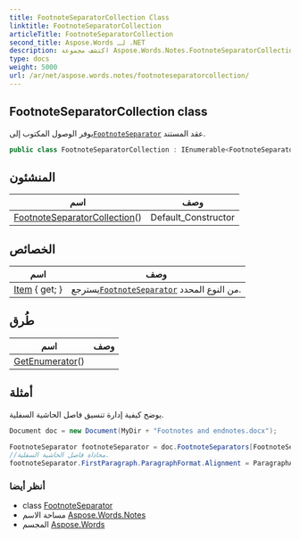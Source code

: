 ```yaml
---
title: FootnoteSeparatorCollection Class
linktitle: FootnoteSeparatorCollection
articleTitle: FootnoteSeparatorCollection
second_title: Aspose.Words لـ .NET
description: اكتشف مجموعة Aspose.Words.Notes.FootnoteSeparatorCollection للوصول بسهولة إلى فواصل الحواشي السفلية في مستنداتك. حسّن تنسيق مستنداتك اليوم!
type: docs
weight: 5000
url: /ar/net/aspose.words.notes/footnoteseparatorcollection/
---
```

## FootnoteSeparatorCollection class

يوفر الوصول المكتوب إلى[`FootnoteSeparator`](../footnoteseparator/) عقد المستند.

```csharp
public class FootnoteSeparatorCollection : IEnumerable<FootnoteSeparator>
```

## المنشئون

| اسم | وصف |
| --- | --- |
| [FootnoteSeparatorCollection](footnoteseparatorcollection/)() | Default_Constructor |

## الخصائص

| اسم | وصف |
| --- | --- |
| [Item](../../aspose.words.notes/footnoteseparatorcollection/item/) { get; } | يسترجع[`FootnoteSeparator`](../footnoteseparator/) من النوع المحدد. |

## طُرق

| اسم | وصف |
| --- | --- |
| [GetEnumerator](../../aspose.words.notes/footnoteseparatorcollection/getenumerator/)() |  |

## أمثلة

يوضح كيفية إدارة تنسيق فاصل الحاشية السفلية.

```csharp
Document doc = new Document(MyDir + "Footnotes and endnotes.docx");

FootnoteSeparator footnoteSeparator = doc.FootnoteSeparators[FootnoteSeparatorType.FootnoteSeparator];
//محاذاة فاصل الحاشية السفلية.
footnoteSeparator.FirstParagraph.ParagraphFormat.Alignment = ParagraphAlignment.Center;
```

### أنظر أيضا

* class [FootnoteSeparator](../footnoteseparator/)
* مساحة الاسم [Aspose.Words.Notes](../../aspose.words.notes/)
* المجسم [Aspose.Words](../../)
